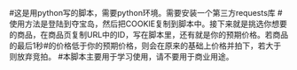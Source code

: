 #这是用python写的脚本，需要python环境。需要安装一个第三方requests库
#使用方法是登陆到夺宝岛，然后把COOKIE复制到脚本中。接下来就是挑选你想要的商品，在商品页复制URL中的ID，写在脚本里，还有就是你的预期价格。若商品的最后1秒#的价格低于你的预期价格，则会在原来的基础上价格并拍下，若大于则放弃竞拍。
#本脚本主要用于学习使用，请不要用于商业用途。
